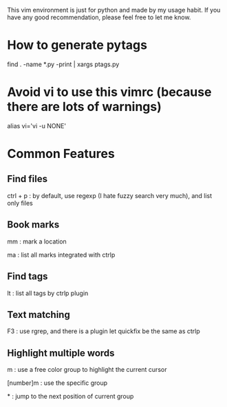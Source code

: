 This vim environment is just for python and made by my usage habit. If you have any good recommendation, please feel free to let me know.

# How to generate pytags
find . -name *.py -print | xargs ptags.py

# Avoid vi to use this vimrc (because there are lots of warnings)
alias vi='vi -u NONE'

# Common Features

## Find files
ctrl + p : by default, use regexp (I hate fuzzy search very much), and list only files

## Book marks
mm : mark a location

ma : list all marks integrated with ctrlp

## Find tags
lt : list all tags by ctrlp plugin

## Text matching
F3 : use rgrep, and there is a plugin let quickfix be the same as ctrlp

## Highlight multiple words
<leader>m : use a free color group to highlight the current cursor
  
[number]<leader>m : use the specific group
  
<leader>* : jump to the next position of current group

